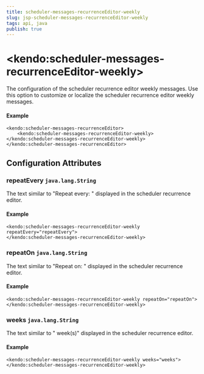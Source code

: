 ```yaml
---
title: scheduler-messages-recurrenceEditor-weekly
slug: jsp-scheduler-messages-recurrenceEditor-weekly
tags: api, java
publish: true
---
```


# \<kendo:scheduler-messages-recurrenceEditor-weekly\>

The configuration of the scheduler recurrence editor weekly messages. Use this option to customize or localize the scheduler recurrence editor weekly messages.

#### Example
    <kendo:scheduler-messages-recurrenceEditor>
        <kendo:scheduler-messages-recurrenceEditor-weekly></kendo:scheduler-messages-recurrenceEditor-weekly>
    </kendo:scheduler-messages-recurrenceEditor>

## Configuration Attributes

### repeatEvery `java.lang.String`

The text similar to "Repeat every: " displayed in the scheduler recurrence editor.

#### Example
    <kendo:scheduler-messages-recurrenceEditor-weekly repeatEvery="repeatEvery">
    </kendo:scheduler-messages-recurrenceEditor-weekly>

### repeatOn `java.lang.String`

The text similar to "Repeat on: " displayed in the scheduler recurrence editor.

#### Example
    <kendo:scheduler-messages-recurrenceEditor-weekly repeatOn="repeatOn">
    </kendo:scheduler-messages-recurrenceEditor-weekly>

### weeks `java.lang.String`

The text similar to " week(s)" displayed in the scheduler recurrence editor.

#### Example
    <kendo:scheduler-messages-recurrenceEditor-weekly weeks="weeks">
    </kendo:scheduler-messages-recurrenceEditor-weekly>

